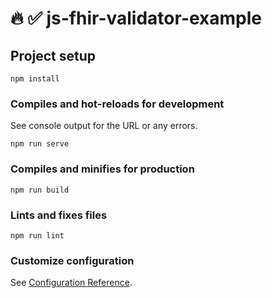 # 🔥 ✅  js-fhir-validator-example

## Project setup
```
npm install
```

### Compiles and hot-reloads for development
See console output for the URL or any errors.
```
npm run serve
```

### Compiles and minifies for production
```
npm run build
```

### Lints and fixes files
```
npm run lint
```

### Customize configuration
See [Configuration Reference](https://cli.vuejs.org/config/).
